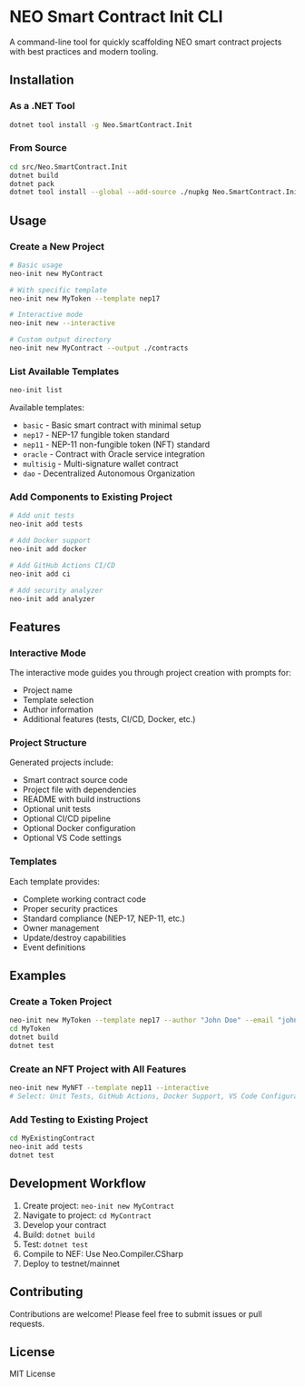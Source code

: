 # NEO Smart Contract Init CLI

A command-line tool for quickly scaffolding NEO smart contract projects with best practices and modern tooling.

## Installation

### As a .NET Tool

```bash
dotnet tool install -g Neo.SmartContract.Init
```

### From Source

```bash
cd src/Neo.SmartContract.Init
dotnet build
dotnet pack
dotnet tool install --global --add-source ./nupkg Neo.SmartContract.Init
```

## Usage

### Create a New Project

```bash
# Basic usage
neo-init new MyContract

# With specific template
neo-init new MyToken --template nep17

# Interactive mode
neo-init new --interactive

# Custom output directory
neo-init new MyContract --output ./contracts
```

### List Available Templates

```bash
neo-init list
```

Available templates:
- `basic` - Basic smart contract with minimal setup
- `nep17` - NEP-17 fungible token standard
- `nep11` - NEP-11 non-fungible token (NFT) standard
- `oracle` - Contract with Oracle service integration
- `multisig` - Multi-signature wallet contract
- `dao` - Decentralized Autonomous Organization

### Add Components to Existing Project

```bash
# Add unit tests
neo-init add tests

# Add Docker support
neo-init add docker

# Add GitHub Actions CI/CD
neo-init add ci

# Add security analyzer
neo-init add analyzer
```

## Features

### Interactive Mode

The interactive mode guides you through project creation with prompts for:
- Project name
- Template selection
- Author information
- Additional features (tests, CI/CD, Docker, etc.)

### Project Structure

Generated projects include:
- Smart contract source code
- Project file with dependencies
- README with build instructions
- Optional unit tests
- Optional CI/CD pipeline
- Optional Docker configuration
- Optional VS Code settings

### Templates

Each template provides:
- Complete working contract code
- Proper security practices
- Standard compliance (NEP-17, NEP-11, etc.)
- Owner management
- Update/destroy capabilities
- Event definitions

## Examples

### Create a Token Project

```bash
neo-init new MyToken --template nep17 --author "John Doe" --email "john@example.com"
cd MyToken
dotnet build
dotnet test
```

### Create an NFT Project with All Features

```bash
neo-init new MyNFT --template nep11 --interactive
# Select: Unit Tests, GitHub Actions, Docker Support, VS Code Configuration
```

### Add Testing to Existing Project

```bash
cd MyExistingContract
neo-init add tests
dotnet test
```

## Development Workflow

1. Create project: `neo-init new MyContract`
2. Navigate to project: `cd MyContract`
3. Develop your contract
4. Build: `dotnet build`
5. Test: `dotnet test`
6. Compile to NEF: Use Neo.Compiler.CSharp
7. Deploy to testnet/mainnet

## Contributing

Contributions are welcome! Please feel free to submit issues or pull requests.

## License

MIT License